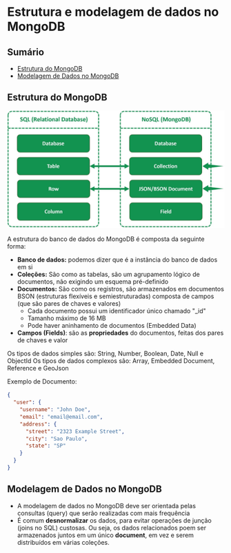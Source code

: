 <h1> Estrutura e modelagem de dados no MongoDB </h1>

<h2> Sumário </h2>

- [Estrutura do MongoDB](#estrutura-do-mongodb)
- [Modelagem de Dados no MongoDB](#modelagem-de-dados-no-mongodb)

## Estrutura do MongoDB

![Estrutura do MongoDB](../assets/mongodb-structure.PNG)

A estrutura do banco de dados do MongoDB é composta da seguinte forma:

- **Banco de dados:** podemos dizer que é a instância do banco de dados em si
- **Coleções:** São como as tabelas, são um agrupamento lógico de documentos, não exigindo um esquema pré-definido
- **Documentos:** São como os registros, são armazenados em documentos BSON (estruturas flexíveis e semiestruturadas) composta de campos (que são pares de chaves e valores)
  - Cada documento possui um identificador único chamado "_id"
  - Tamanho máximo de 16 MB
  - Pode haver aninhamento de documentos (Embedded Data)
- **Campos (Fields)**: são as **propriedades** do documentos, feitas dos pares de chaves e valor

Os tipos de dados simples são: String, Number, Boolean, Date, Null e ObjectId
Os tipos de dados complexos são: Array, Embedded Document, Reference e GeoJson

Exemplo de Documento:

```json
{
  "user": {
    "username": "John Doe",
    "email": "email@email.com",
    "address": {
      "street": "2323 Example Street",
      "city": "Sao Paulo",
      "state": "SP"
    }
  }
}
```

## Modelagem de Dados no MongoDB

- A modelagem de dados no MongoDB deve ser orientada pelas consultas (query) que serão realizadas com mais frequência
- É comum **desnormalizar** os dados, para evitar operações de junção (joins no SQL) custosas. Ou seja, os dados relacionados poem ser armazenados juntos em um único **document**, em vez e serem distribuídos em várias coleções.
